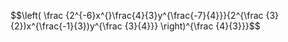 $$\left( \frac {2^{-6}x^{}\frac{4}{3}y^{\frac{-7}{4}}}{2^{\frac {3}{2})x^{\frac{-1}{3})y^{\frac {3}{4}}} \right)^{\frac {4}{3}}}$$
